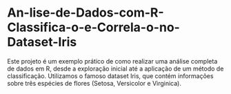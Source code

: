 # An-lise-de-Dados-com-R-Classifica-o-e-Correla-o-no-Dataset-Iris
Este projeto é um exemplo prático de como realizar uma análise completa de dados em R, desde a exploração inicial até a aplicação de um método de classificação. Utilizamos o famoso dataset Iris, que contém informações sobre três espécies de flores (Setosa, Versicolor e Virginica).
